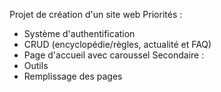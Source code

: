 Projet de création d'un site web
Priorités :
- Système d'authentification
- CRUD (encyclopédie/règles, actualité et FAQ)
- Page d'accueil avec caroussel
Secondaire :
- Outils
- Remplissage des pages
